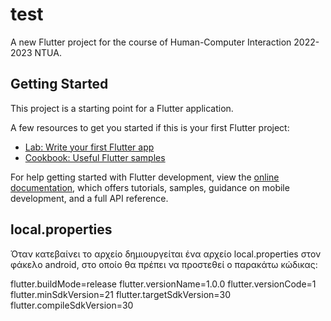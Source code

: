 # test

A new Flutter project for the course of Human-Computer Interaction 2022-2023 NTUA.

## Getting Started

This project is a starting point for a Flutter application.

A few resources to get you started if this is your first Flutter project:

- [Lab: Write your first Flutter app](https://docs.flutter.dev/get-started/codelab)
- [Cookbook: Useful Flutter samples](https://docs.flutter.dev/cookbook)

For help getting started with Flutter development, view the
[online documentation](https://docs.flutter.dev/), which offers tutorials,
samples, guidance on mobile development, and a full API reference.

## local.properties

Όταν κατεβαίνει το αρχείο δημιουργείται ένα αρχείο local.properties στον φάκελο android, στο οποίο θα πρέπει να προστεθεί ο παρακάτω κώδικας:

flutter.buildMode=release
flutter.versionName=1.0.0
flutter.versionCode=1
flutter.minSdkVersion=21
flutter.targetSdkVersion=30
flutter.compileSdkVersion=30
